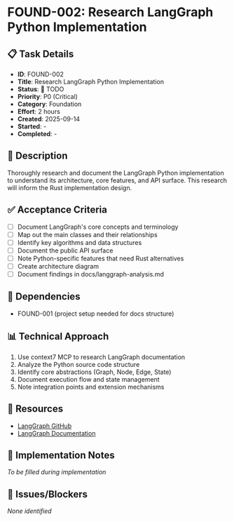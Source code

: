 # FOUND-002: Research LangGraph Python Implementation

## 📋 Task Details
- **ID**: FOUND-002
- **Title**: Research LangGraph Python Implementation
- **Status**: 🔴 TODO
- **Priority**: P0 (Critical)
- **Category**: Foundation
- **Effort**: 2 hours
- **Created**: 2025-09-14
- **Started**: -
- **Completed**: -

## 📝 Description
Thoroughly research and document the LangGraph Python implementation to understand its architecture, core features, and API surface. This research will inform the Rust implementation design.

## ✅ Acceptance Criteria
- [ ] Document LangGraph's core concepts and terminology
- [ ] Map out the main classes and their relationships
- [ ] Identify key algorithms and data structures
- [ ] Document the public API surface
- [ ] Note Python-specific features that need Rust alternatives
- [ ] Create architecture diagram
- [ ] Document findings in docs/langgraph-analysis.md

## 🔗 Dependencies
- FOUND-001 (project setup needed for docs structure)

## 📊 Technical Approach
1. Use context7 MCP to research LangGraph documentation
2. Analyze the Python source code structure
3. Identify core abstractions (Graph, Node, Edge, State)
4. Document execution flow and state management
5. Note integration points and extension mechanisms

## 📎 Resources
- [LangGraph GitHub](https://github.com/langchain-ai/langgraph)
- [LangGraph Documentation](https://python.langchain.com/docs/langgraph)

## 📝 Implementation Notes
*To be filled during implementation*

## 🐛 Issues/Blockers
*None identified*